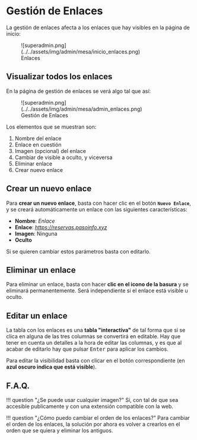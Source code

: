 # Gestión de Enlaces

La gestión de enlaces afecta a los enlaces que hay visibles en la página de inicio:

<figure markdown>
  ![superadmin.png](../../assets/img/admin/mesa/inicio_enlaces.png)
  <figcaption>Enlaces</figcaption>
</figure>

## Visualizar todos los enlaces

En la página de gestión de enlaces se verá algo tal que así:

<figure markdown>
  ![superadmin.png](../../assets/img/admin/mesa/admin_enlaces.png)
  <figcaption>Gestión de Enlaces</figcaption>
</figure>

Los elementos que se muestran son:

1. Nombre del enlace
2. Enlace en cuestión
3. Imagen (opcional) del enlace
4. Cambiar de visible a oculto, y viceversa
5. Eliminar enlace
6. Crear nuevo enlace

## Crear un nuevo enlace

Para **crear un nuevo enlace**, basta con hacer clic en el botón **`Nuevo Enlace`**, y se creará automáticamente un
enlace con las siguientes características:

- **Nombre**: _Enlace_
- **Enlace**: _https://reservas.pasoinfo.xyz_
- **Imagen**: Ninguna
- **Oculto**

Si se quieren cambiar estos parámetros basta con editarlo.

## Eliminar un enlace

Para eliminar un enlace, basta con hacer **clic en el icono de la basura** y se eliminará permanentemente. Será
independiente si el enlace está visible u oculto.

## Editar un enlace

La tabla con los enlaces es una **tabla "interactiva"** de tal forma que si se clica en alguna de las tres columnas se
convertirá en editable. Hay que tener en cuenta un detalles a la hora de editar las columnas, y es que al acabar de
editarlo hay que pulsar <kbd>Enter</kbd> para aplicar los cambios. 

Para editar la visibilidad basta con clicar en el botón correspondiente (en **azul oscuro indica que está visible**).

## F.A.Q.

!!! question "¿Se puede usar cualquier imagen?"
    Sí, con tal de que sea accesible publicamente y con una extensión compatible con la web.

!!! question "¿Cómo puedo cambiar el orden de los enlaces?"
    Para cambiar el orden de los enlaces, la solución por ahora es volver a crearlos en el orden que se quiera y
    eliminar los antiguos.
